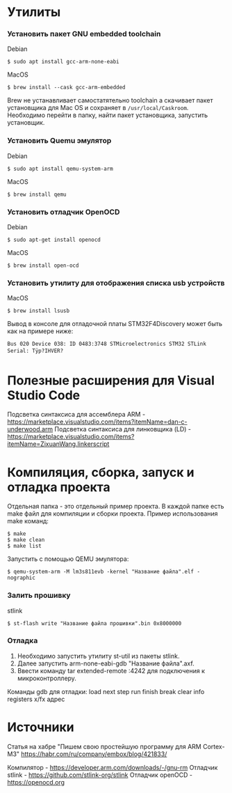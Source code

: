 # Утилиты

### Установить пакет GNU embedded toolchain

Debian

```shell
$ sudo apt install gcc-arm-none-eabi
```

MacOS

```shell
$ brew install --cask gcc-arm-embedded
```

Brew не устанавливает самостатятельно toolchain а скачивает пакет установщика для Mac OS и сохраняет в `/usr/local/Caskroom`. Необходимо перейти в папку, найти пакет установщика, запустить установщик.

### Установить Quemu эмулятор

Debian

```shell
$ sudo apt install qemu-system-arm
```

MacOS

```shell
$ brew install qemu
```

### Установить отладчик OpenOCD

Debian

```shell
$ sudo apt-get install openocd
```

MacOS

```shell
$ brew install open-ocd
```

### Установить утилиту для отображения списка usb устройств
MacOS
```shell
$ brew install lsusb
```
Вывод в консоле для отладочной платы STM32F4Discovery может быть как на примере ниже:

```shell
Bus 020 Device 038: ID 0483:3748 STMicroelectronics STM32 STLink  Serial: Tÿp?IHVER?
```

# Полезные расширения для Visual Studio Code

Подсветка синтаксиса для ассемблера ARM - https://marketplace.visualstudio.com/items?itemName=dan-c-underwood.arm
Подсветка синтаксиса для линковщика (LD) - https://marketplace.visualstudio.com/items?itemName=ZixuanWang.linkerscript

# Компиляция, сборка, запуск и отладка проекта

Отдельная папка - это отдельный пример проекта. В каждой папке есть make файл для компиляции и сборки проекта.
Пример использования make команд:

```shell
$ make
$ make clean
$ make list
```

Запустить с помощью QEMU эмулятора:

```shell
$ qemu-system-arm -M lm3s811evb -kernel "Название файла".elf -nographic
```
### Залить прошивку
stlink

```shell
$ st-flash write "Название файла прошивки".bin 0x8000000
```

### Отладка
1. Необходимо запустить утилиту st-util из пакеты stlink.
2. Далее запустить arm-none-eabi-gdb "Название файла".axf.
3. Ввести команду tar extended-remote :4242 для подключения к микроконтроллеру.

Команды gdb для отладки:
   load
   next
   step
   run
   finish
   break
   clear
   info registers
   x/fx адрес

# Источники

Статья на хабре "Пишем свою простейшую программу для ARM Cortex-M3"
https://habr.com/ru/company/embox/blog/421833/

Компилятор - https://developer.arm.com/downloads/-/gnu-rm
Отладчик stlink - https://github.com/stlink-org/stlink
Отладчик openOCD - https://openocd.org
